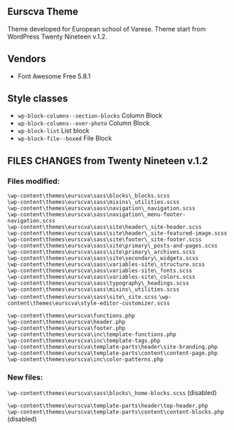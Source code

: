 ## Eurscva Theme

Theme developed for European school of Varese. Theme start from WordPress Twenty Nineteen v.1.2.

## Vendors

* Font Awesome Free 5.8.1

## Style classes

* `wp-block-columns--section-blocks` Column Block
* `wp-block-columns--over-photo` Column Block
* `wp-block-list` List block
* `wp-block-file--boxed` File Block

## FILES CHANGES from Twenty Nineteen v.1.2

### Files modified:

`\wp-content\themes\eurscva\sass\blocks\_blocks.scss`  
`\wp-content\themes\eurscva\sass\mixins\_utilities.scss`  
`\wp-content\themes\eurscva\sass\navigation\_navigation.scss`  
`\wp-content\themes\eurscva\sass\navigation\_menu-footer-navigation.scss`  
`\wp-content\themes\eurscva\sass\site\header\_site-header.scss`  
`\wp-content\themes\eurscva\sass\site\header\_site-featured-image.scss`  
`\wp-content\themes\eurscva\sass\site\footer\_site-footer.scss`  
`\wp-content\themes\eurscva\sass\site\primary\_posts-and-pages.scss`  
`\wp-content\themes\eurscva\sass\site\primary\_archives.scss`  
`\wp-content\themes\eurscva\sass\site\secondary\_widgets.scss`  
`\wp-content\themes\eurscva\sass\variables-site\_structure.scss`  
`\wp-content\themes\eurscva\sass\variables-site\_fonts.scss`  
`\wp-content\themes\eurscva\sass\variables-site\_colors.scss`  
`\wp-content\themes\eurscva\sass\typography\_headings.scss`  
`\wp-content\themes\eurscva\sass\mixins\_utilities.scss`  
`\wp-content\themes\eurscva\sass\site\_site.scss`
`\wp-content\themes\eurscva\style-editor-customizer.scss`

`\wp-content\themes\eurscva\functions.php`  
`\wp-content\themes\eurscva\header.php`  
`\wp-content\themes\eurscva\footer.php`  
`\wp-content\themes\eurscva\inc\template-functions.php`  
`\wp-content\themes\eurscva\inc\template-tags.php`  
`\wp-content\themes\eurscva\template-parts\header\site-branding.php`  
`\wp-content\themes\eurscva\template-parts\content\content-page.php`  
`\wp-content\themes\eurscva\inc\color-patterns.php`  

### New files:

`\wp-content\themes\eurscva\sass\blocks\_home-blocks.scss` (disabled)  

`\wp-content\themes\eurscva\template-parts\header\top-header.php`  
`\wp-content\themes\eurscva\template-parts\content\content-blocks.php` (disabled)  
